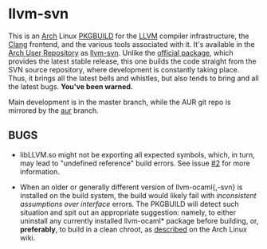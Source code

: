 # llvm-svn

This is an [Arch](https://www.archlinux.org/) Linux [PKGBUILD](https://wiki.archlinux.org/index.php/Makepkg) for the [LLVM](http://llvm.org/) compiler infrastructure, the [Clang](http://clang.llvm.org/) frontend, and the various tools associated with it. It's available in the [Arch User Repository](https://wiki.archlinux.org/index.php/Arch_User_Repository) as [llvm-svn](https://aur.archlinux.org/pkgbase/llvm-svn/). Unlike the [official package](https://www.archlinux.org/packages/?sort=&repo=Extra&q=llvm-libs&maintainer=&flagged=), which provides the latest stable release, this one builds the code straight from the SVN source repository, where development is constantly taking place. Thus, it brings all the latest bells and whistles, but also tends to bring and all the latest bugs. __You've been warned.__

Main development is in the master branch, while the AUR git repo is mirrored by the [aur](https://github.com/kerberizer/llvm-svn/tree/aur) branch.

## BUGS

* libLLVM.so might not be exporting all expected symbols, which, in turn, may lead to "undefined reference" build errors. See issue [#2](https://github.com/kerberizer/llvm-svn/issues/2) for more information.

* When an older or generally different version of llvm-ocaml{,-svn} is installed on the build system, the build would likely fail with _inconsistent assumptions over interface_ errors. The PKGBUILD will detect such situation and spit out an appropriate suggestion: namely, to either uninstall any currently installed llvm-ocaml* package before building, or, __preferably__, to build in a clean chroot, as [described](https://wiki.archlinux.org/index.php/DeveloperWiki:Building_in_a_Clean_Chroot) on the Arch Linux wiki.
